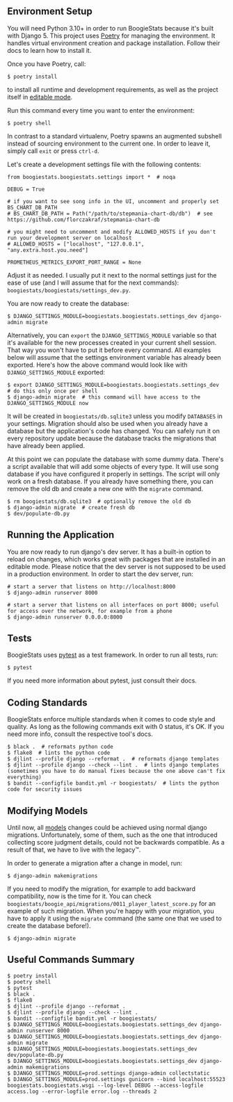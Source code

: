 ## Environment Setup
You will need Python 3.10+ in order to run BoogieStats because it's built with Django 5.
This project uses [Poetry](https://python-poetry.org/docs/) for managing the environment.
It handles virtual environment creation and package installation.
Follow their docs to learn how to install it.

Once you have Poetry, call:
```
$ poetry install
```
to install all runtime and development requirements, as well as the project itself in [editable mode](https://pip.pypa.io/en/stable/topics/local-project-installs/).

Run this command every time you want to enter the environment:
```
$ poetry shell
```
In contrast to a standard virtualenv, Poetry spawns an augmented subshell instead of sourcing environment to the current one.
In order to leave it, simply call `exit` or press `ctrl-d`.

Let's create a development settings file with the following contents:
```
from boogiestats.boogiestats.settings import *  # noqa

DEBUG = True

# if you want to see song info in the UI, uncomment and properly set BS_CHART_DB_PATH
# BS_CHART_DB_PATH = Path("/path/to/stepmania-chart-db/db")  # see https://github.com/florczakraf/stepmania-chart-db

# you might need to uncomment and modify ALLOWED_HOSTS if you don't run your development server on localhost
# ALLOWED_HOSTS = ["localhost", "127.0.0.1", "any.extra.host.you.need"]

PROMETHEUS_METRICS_EXPORT_PORT_RANGE = None
```
Adjust it as needed.
I usually put it next to the normal settings just for the ease of use (and I will assume that for the next commands):
`boogiestats/boogiestats/settings_dev.py`.

You are now ready to create the database:
```
$ DJANGO_SETTINGS_MODULE=boogiestats.boogiestats.settings_dev django-admin migrate
```
Alternatively, you can `export` the `DJANGO_SETTINGS_MODULE` variable so that it's available for the
new processes created in your current shell session.
That way you won't have to put it before every command.
All examples below will assume that the settings environment variable has already been exported.
Here's how the above command would look like with `DJANGO_SETTINGS_MODULE` exported:
```
$ export DJANGO_SETTINGS_MODULE=boogiestats.boogiestats.settings_dev  # do this only once per shell
$ django-admin migrate  # this command will have access to the DJANGO_SETTINGS_MODULE now
```
It will be created in `boogiestats/db.sqlite3` unless you modify `DATABASES` in your settings.
Migration should also be used when you already have a database but the application's code has changed.
You can safely run it on every repository update because the database tracks the migrations that have already been applied.

At this point we can populate the database with some dummy data.
There's a script available that will add some objects of every type.
It will use song database if you have configured it properly in settings.
The script will only work on a fresh database.
If you already have something there, you can remove the old db and create a new one with the `migrate` command.
```
$ rm boogiestats/db.sqlite3  # optionally remove the old db
$ django-admin migrate  # create fresh db
$ dev/populate-db.py
```

## Running the Application
You are now ready to run django's dev server. It has a built-in option to reload on changes, which works great with
packages that are installed in an editable mode. Please notice that the dev server is not supposed to be used in a production
environment. In order to start the dev server, run:
```
# start a server that listens on http://localhost:8000
$ django-admin runserver 8000

# start a server that listens on all interfaces on port 8000; useful for access over the network, for example from a phone
$ django-admin runserver 0.0.0.0:8000
```

## Tests
BoogieStats uses [pytest](https://docs.pytest.org/) as a test framework. In order to run all tests, run:
```
$ pytest
```
If you need more information about pytest, just consult their docs.

## Coding Standards
BoogieStats enforce multiple standards when it comes to code style and quality. As long as the following commands exit
with 0 status, it's OK. If you need more info, consult the respective tool's docs.
```
$ black .  # reformats python code
$ flake8  # lints the python code
$ djlint --profile django --reformat .  # reformats django templates
$ djlint --profile django --check --lint .  # lints django templates (sometimes you have to do manual fixes because the one above can't fix everything)
$ bandit --configfile bandit.yml -r boogiestats/  # lints the python code for security issues
```

## Modifying Models
Until now, all [models](https://docs.djangoproject.com/en/stable/topics/db/models/) changes could be achieved using normal
django migrations. Unfortunately, some of them, such as the one that introduced collecting score judgment details, could
not be backwards compatible. As a result of that, we have to live with the legacy™.

In order to generate a migration after a change in model, run:
```
$ django-admin makemigrations
```

If you need to modify the migration, for example to add backward compatibility, now is the time for it.
You can check `boogiestats/boogie_api/migrations/0011_player_latest_score.py` for an example of such migration.
When you're happy with your migration, you have to apply it using the `migrate` command (the same
one that we used to create the database before!).
```
$ django-admin migrate
```

## Useful Commands Summary
```
$ poetry install
$ poetry shell
$ pytest
$ black .
$ flake8
$ djlint --profile django --reformat .
$ djlint --profile django --check --lint .
$ bandit --configfile bandit.yml -r boogiestats/
$ DJANGO_SETTINGS_MODULE=boogiestats.boogiestats.settings_dev django-admin runserver 8000
$ DJANGO_SETTINGS_MODULE=boogiestats.boogiestats.settings_dev django-admin migrate
$ DJANGO_SETTINGS_MODULE=boogiestats.boogiestats.settings_dev dev/populate-db.py
$ DJANGO_SETTINGS_MODULE=boogiestats.boogiestats.settings_dev django-admin makemigrations
$ DJANGO_SETTINGS_MODULE=prod.settings django-admin collectstatic
$ DJANGO_SETTINGS_MODULE=prod.settings gunicorn --bind localhost:55523 boogiestats.boogiestats.wsgi --log-level DEBUG --access-logfile access.log --error-logfile error.log --threads 2
```
